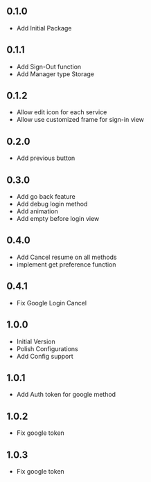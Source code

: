 ## 0.1.0

- Add Initial Package

## 0.1.1

- Add Sign-Out function
- Add Manager type Storage

## 0.1.2

- Allow edit icon for each service
- Allow use customized frame for sign-in view

## 0.2.0

- Add previous button

## 0.3.0

- Add go back feature
- Add debug login method
- Add animation
- Add empty before login view

## 0.4.0

- Add Cancel resume on all methods
- implement get preference function
  
## 0.4.1

- Fix Google Login Cancel

## 1.0.0

- Initial Version
- Polish Configurations
- Add Config support

## 1.0.1

- Add Auth token for google method
  
## 1.0.2

- Fix google token

## 1.0.3

- Fix google token
